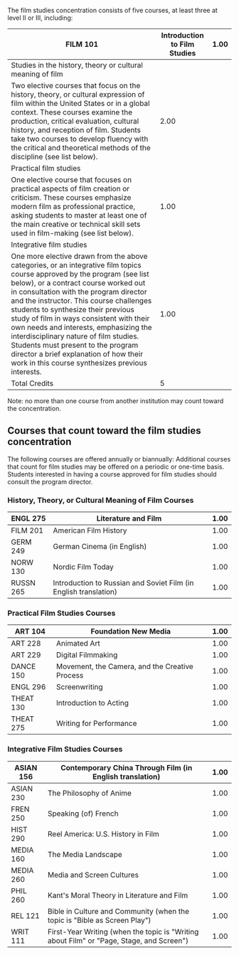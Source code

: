 

The film studies concentration consists of five courses, at least three at level II or III, including:

FILM 101  |  Introduction to Film Studies  |  1.00  
---|---|---  
Studies in the history, theory or cultural meaning of film  |  
Two elective courses that focus on the history, theory, or cultural expression of film within the United States or in a global context. These courses examine the production, critical evaluation, cultural history, and reception of film. Students take two courses to develop fluency with the critical and theoretical methods of the discipline (see list below).  |  2.00  
Practical film studies  |  
One elective course that focuses on practical aspects of film creation or criticism. These courses emphasize modern film as professional practice, asking students to master at least one of the main creative or technical skill sets used in film-making (see list below).  |  1.00  
Integrative film studies  |  
One more elective drawn from the above categories, or an integrative film topics course approved by the program (see list below), or a contract course worked out in consultation with the program director and the instructor. This course challenges students to synthesize their previous study of film in ways consistent with their own needs and interests, emphasizing the interdisciplinary nature of film studies. Students must present to the program director a brief explanation of how their work in this course synthesizes previous interests.  |  1.00  
Total Credits  |  5  
  
Note: no more than one course from another institution may count toward the concentration.

##  Courses that count toward the film studies concentration

The following courses are offered annually or biannually: Additional courses that count for film studies may be offered on a periodic or one-time basis. Students interested in having a course approved for film studies should consult the program director.

###  History, Theory, or Cultural Meaning of Film Courses

ENGL 275  |  Literature and Film  |  1.00  
---|---|---  
FILM 201  |  American Film History  |  1.00  
GERM 249  |  German Cinema (in English)  |  1.00  
NORW 130  |  Nordic Film Today  |  1.00  
RUSSN 265  |  Introduction to Russian and Soviet Film (in English translation)  |  1.00  
  
###  Practical Film Studies Courses

ART 104  |  Foundation New Media  |  1.00  
---|---|---  
ART 228  |  Animated Art  |  1.00  
ART 229  |  Digital Filmmaking  |  1.00  
DANCE 150  |  Movement, the Camera, and the Creative Process  |  1.00  
ENGL 296  |  Screenwriting  |  1.00  
THEAT 130  |  Introduction to Acting  |  1.00  
THEAT 275  |  Writing for Performance  |  1.00  
  
###  Integrative Film Studies Courses

ASIAN 156  |  Contemporary China Through Film (in English translation)  |  1.00  
---|---|---  
ASIAN 230  |  The Philosophy of Anime  |  1.00  
FREN 250  |  Speaking (of) French  |  1.00  
HIST 290  |  Reel America: U.S. History in Film  |  1.00  
MEDIA 160  |  The Media Landscape  |  1.00  
MEDIA 260  |  Media and Screen Cultures  |  1.00  
PHIL 260  |  Kant's Moral Theory in Literature and Film  |  1.00  
REL 121  |  Bible in Culture and Community (when the topic is "Bible as Screen Play")  |  1.00  
WRIT 111  |  First-Year Writing (when the topic is "Writing about Film" or "Page, Stage, and Screen")  |  1.00

